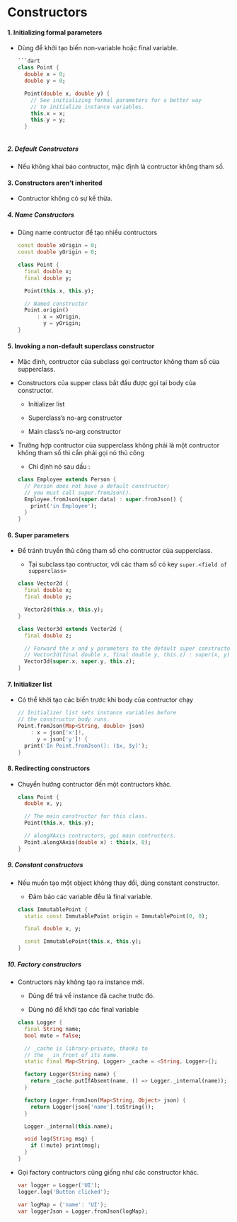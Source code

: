 # Constructors

#### 1. Initializing formal parameters

- Dùng để khởi tạo biến non-variable hoặc final variable.
  
  ```dart
  ```dart
  class Point {
    double x = 0;
    double y = 0;
  
    Point(double x, double y) {
      // See initializing formal parameters for a better way
      // to initialize instance variables.
      this.x = x;
      this.y = y;
    }
  ```
  ```

##### 2. Default Constructors

- Nếu không khai báo contructor, mặc định là contructor không tham số. 

#### 3. Constructors aren’t inherited

- Contructor không có sự kế thừa.

##### 4. Name Constructors

- Dùng name contructor để tạo nhiều contructors
  
  ```dart
  const double xOrigin = 0;
  const double yOrigin = 0;
  
  class Point {
    final double x;
    final double y;
  
    Point(this.x, this.y);
  
    // Named constructor
    Point.origin()
        : x = xOrigin,
          y = yOrigin;
  }
  ```

#### 5. Invoking a non-default superclass constructor

- Mặc định, contructor của subclass gọi contructor không tham số của supperclass.

- Constructors của supper class bắt đầu được gọi tại body của constructor.
  
  - Initializer list
  
  - Superclass’s no-arg constructor
  
  - Main class’s no-arg constructor

- Trường hợp contructor của supperclass không phải là một contructor không tham số thì cần phải gọi nó thủ công
  
  - Chỉ định nó sau dấu :
  
  ```dart
  class Employee extends Person {
    // Person does not have a default constructor;
    // you must call super.fromJson().
    Employee.fromJson(super.data) : super.fromJson() {
      print('in Employee');
    }
  }
  ```

#### 6. Super parameters

- Để tránh truyền thủ công tham số cho contructor của supperclass.
  
  - Tại subclass tạo contructor, với các tham số có key `super.<field of supperclass>`
  
  ```dart
  class Vector2d {
    final double x;
    final double y;
  
    Vector2d(this.x, this.y);
  }
  
  class Vector3d extends Vector2d {
    final double z;
  
    // Forward the x and y parameters to the default super constructor like:
    // Vector3d(final double x, final double y, this.z) : super(x, y);
    Vector3d(super.x, super.y, this.z);
  }
  ```

#### 7. Initializer list

- Có thể khởi tạo các biến trước khi body của contructor chạy
  
  ```dart
  // Initializer list sets instance variables before
  // the constructor body runs.
  Point.fromJson(Map<String, double> json)
      : x = json['x']!,
        y = json['y']! {
    print('In Point.fromJson(): ($x, $y)');
  }
  ```

#### 8. Redirecting constructors

- Chuyển hướng contructor đến một contructors khác.
  
  ```dart
  class Point {
    double x, y;
  
    // The main constructor for this class.
    Point(this.x, this.y);
  
    // alongXAxis contructors, gọi main contructors.
    Point.alongXAxis(double x) : this(x, 0);
  }
  ```

##### 9. Constant constructors

- Nếu muốn tạo một object không thay đổi, dùng constant constructor.
  
  - Đảm bảo các variable đều là final variable.
  
  ```dart
  class ImmutablePoint {
    static const ImmutablePoint origin = ImmutablePoint(0, 0);
  
    final double x, y;
  
    const ImmutablePoint(this.x, this.y);
  }
  ```

##### 10. Factory constructors

- Contructors này không tạo ra instance mới.
  
  - Dùng để trả về instance đã cache trước đó.
  
  - Dùng nó để khởi tạo các final variable
  
  ```dart
  class Logger {
    final String name;
    bool mute = false;
  
    // _cache is library-private, thanks to
    // the _ in front of its name.
    static final Map<String, Logger> _cache = <String, Logger>{};
  
    factory Logger(String name) {
      return _cache.putIfAbsent(name, () => Logger._internal(name));
    }
  
    factory Logger.fromJson(Map<String, Object> json) {
      return Logger(json['name'].toString());
    }
  
    Logger._internal(this.name);
  
    void log(String msg) {
      if (!mute) print(msg);
    }
  }
  ```

- Gọi factory contructors cũng giống như các constructor khác. 
  
  ```dart
  var logger = Logger('UI');
  logger.log('Button clicked');
  
  var logMap = {'name': 'UI'};
  var loggerJson = Logger.fromJson(logMap);
  ```
